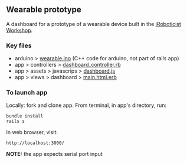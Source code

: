 ## Wearable prototype

A dashboard for a prototype of a wearable device built in the [iRoboticist Workshop](http://workshop.iroboticist.com/).

### Key files

- arduino > [wearable.ino](../../blob/master/arduino/wearable.ino) (C++ code for arduino, not part of rails app)
- app > controllers > [dashboard_controller.rb](../../blob/master/app/controllers/dashboard_controller.rb)
- app > assets > javascrips > [dashboard.js](../../blob/master/app/assets/javascripts/dashboard.js)
- app > views > dashboard > [main.html.erb](../../blob/master/app/views/dashboard/main.html.erb)

### To launch app

Locally: fork and clone app. From terminal, in app's directory, run:

    bundle install
    rails s

In web browser, visit:

    http://localhost:3000/

__NOTE:__ the app expects serial port input